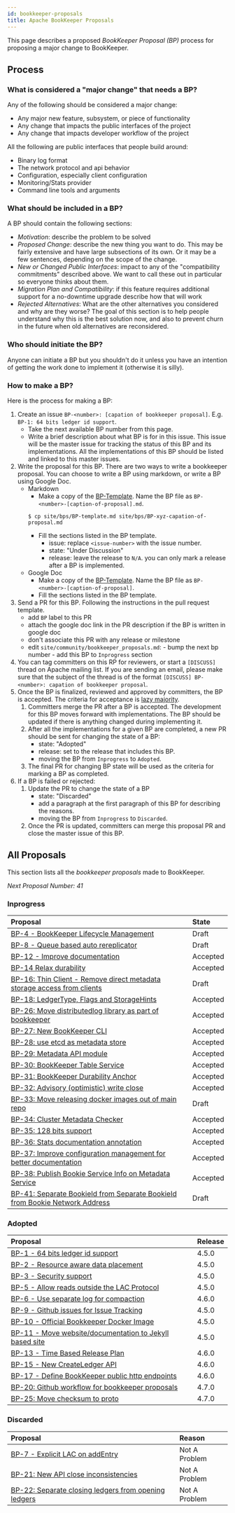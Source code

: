 ```yaml
---
id: bookkeeper-proposals
title: Apache BookKeeper Proposals
---
```


This page describes a proposed *BookKeeper Proposal (BP)* process for proposing a major change to BookKeeper.

## Process

### What is considered a "major change" that needs a BP?

Any of the following should be considered a major change:

- Any major new feature, subsystem, or piece of functionality
- Any change that impacts the public interfaces of the project
- Any change that impacts developer workflow of the project

All the following are public interfaces that people build around:

- Binary log format
- The network protocol and api behavior
- Configuration, especially client configuration
- Monitoring/Stats provider
- Command line tools and arguments

### What should be included in a BP?

A BP should contain the following sections:

- *Motivation*: describe the problem to be solved
- *Proposed Change*: describe the new thing you want to do. This may be fairly extensive and have large subsections of its own. Or it may be a few sentences, depending on the scope of the change.
- *New or Changed Public Interfaces*: impact to any of the "compatibility commitments" described above. We want to call these out in particular so everyone thinks about them.
- *Migration Plan and Compatibility*: if this feature requires additional support for a no-downtime upgrade describe how that will work
- *Rejected Alternatives*: What are the other alternatives you considered and why are they worse? The goal of this section is to help people understand why this is the best solution now, and also to prevent churn in the future when old alternatives are reconsidered.

### Who should initiate the BP?

Anyone can initiate a BP but you shouldn't do it unless you have an intention of getting the work done to implement it (otherwise it is silly).

### How to make a BP?

Here is the process for making a BP:

1. Create an issue `BP-<number>: [capation of bookkeeper proposal]`. E.g. `BP-1: 64 bits ledger id support`.
    - Take the next available BP number from this page.
    - Write a brief description about what BP is for in this issue. This issue will be the master issue for tracking the status of this BP and its implementations. All the implementations of this BP should be listed and linked to this master issues.
1. Write the proposal for this BP. There are two ways to write a bookkeeper proposal. You can choose to write a BP using markdown, or write a BP using Google Doc.
    - Markdown
        - Make a copy of the [BP-Template](https://github.com/apache/bookkeeper/tree/master/site/bps/BP-template.md). Name the BP file as `BP-<number>-[caption-of-proposal].md`.
        ```shell
        $ cp site/bps/BP-template.md site/bps/BP-xyz-capation-of-proposal.md
        ```
        - Fill the sections listed in the BP template.
            - issue: replace `<issue-number>` with the issue number.
            - state: "Under Discussion"
            - release: leave the release to `N/A`. you can only mark a release after a BP is implemented.
    - Google Doc
        - Make a copy of the [BP-Template](https://docs.google.com/document/d/1DsmH54LoohgwqnEjESPQNtIYxxcOy2rwonZ_TJCwws0). Name the BP file as `BP-<number>-[caption-of-proposal]`.
        - Fill the sections listed in the BP template.
1. Send a PR for this BP. Following the instructions in the pull request template.
    - add `BP` label to this PR
    - attach the google doc link in the PR description if the BP is written in google doc
    - don't associate this PR with any release or milestone
    - edit `site/community/bookkeeper_proposals.md`: - bump the next bp number - add this BP to `Inprogress` section
1. You can tag committers on this RP for reviewers, or start a `[DISCUSS]` thread on Apache mailing list. If you are sending an email, please make sure that the subject of the thread is of the format `[DISCUSS] BP-<number>: capation of bookkeeper proposal`.
1. Once the BP is finalized, reviewed and approved by committers, the BP is accepted. The criteria for acceptance is [lazy majority](http://bookkeeper.apache.org/bylaws.html).
    1. Committers merge the PR after a BP is accepted. The development for this BP moves forward with implementations. The BP should be updated if there is anything changed during implementing it.
    1. After all the implementations for a given BP are completed, a new PR should be sent for changing the state of a BP:
        - state: "Adopted"
        - release: set to the release that includes this BP.
        - moving the BP from `Inprogress` to `Adopted`.
    1. The final PR for changing BP state will be used as the criteria for marking a BP as completed.
1. If a BP is failed or rejected:
    1. Update the PR to change the state of a BP
        - state: "Discarded"
        - add a paragraph at the first paragraph of this BP for describing the reasons.
        - moving the BP from `Inprogress` to `Discarded`.
    2. Once the PR is updated, committers can merge this proposal PR and close the master issue of this BP.

## All Proposals

This section lists all the _bookkeeper proposals_ made to BookKeeper.

*Next Proposal Number: 41*

### Inprogress

| Proposal                                                                                                                                                                                                    | State    |
|:----------------------------------------------------------------------------------------------------------------------------------------------------------------------------------------------------------- |:-------- |
| [BP-4 - BookKeeper Lifecycle Management](https://cwiki.apache.org/confluence/display/BOOKKEEPER/BP-4+-+BookKeeper+Lifecycle+Management)                                                                     | Draft    |
| [BP-8 - Queue based auto rereplicator](https://cwiki.apache.org/confluence/display/BOOKKEEPER/BP-8+-+Queue+based+auto+rereplicator)                                                                         | Draft    |
| [BP-12 - Improve documentation](https://cwiki.apache.org/confluence/display/BOOKKEEPER/BP-12+-+Improve+documentation)                                                                                       | Accepted |
| [BP-14 Relax durability](https://cwiki.apache.org/confluence/display/BOOKKEEPER/BP-14+Relax+durability)                                                                                                     | Accepted |
| [BP-16: Thin Client - Remove direct metadata storage access from clients](https://cwiki.apache.org/confluence/display/BOOKKEEPER/BP-16%3A+Thin+Client+-+Remove+direct+metadata+storage+access+from+clients) | Draft    |
| [BP-18: LedgerType, Flags and StorageHints](https://cwiki.apache.org/confluence/display/BOOKKEEPER/BP-18%3A+LedgerType%2C+Flags+and+StorageHints)                                                           | Accepted |
| [BP-26: Move distributedlog library as part of bookkeeper](../../bps/BP-26-move-distributedlog-core-library)                                                                                                | Accepted |
| [BP-27: New BookKeeper CLI](../../bps/BP-27-new-bookkeeper-cli)                                                                                                                                             | Accepted |
| [BP-28: use etcd as metadata store](../../bps/BP-28-etcd-as-metadata-store)                                                                                                                                 | Accepted |
| [BP-29: Metadata API module](../../bps/BP-29-metadata-store-api-module)                                                                                                                                     | Accepted |
| [BP-30: BookKeeper Table Service](https://docs.google.com/document/d/155xAwWv5IdOitHh1NVMEwCMGgB28M3FyMiQSxEpjE-Y/edit#heading=h.56rbh52koe3f)                                                              | Accepted |
| [BP-31: BookKeeper Durability Anchor](../../bps/BP-31-durability)                                                                                                                                           | Accepted |
| [BP-32: Advisory (optimistic) write close](../../bps/BP-32-advisory-write-close)                                                                                                                            | Accepted |
| [BP-33: Move releasing docker images out of main repo](../../bps/BP-33-building-official-docker-imags)                                                                                                      | Draft    |
| [BP-34: Cluster Metadata Checker](../../bps/BP-34-cluster-metadata-checker)                                                                                                                                 | Accepted |
| [BP-35: 128 bits support](../../bps/BP-35-128-bits-support)                                                                                                                                                 | Accepted |
| [BP-36: Stats documentation annotation](../../bps/BP-36-stats-documentation-annotation)                                                                                                                     | Accepted |
| [BP-37: Improve configuration management for better documentation](../../bps/BP-37-conf-documentation)                                                                                                      | Accepted |
| [BP-38: Publish Bookie Service Info on Metadata Service](../../bps/BP-38-bookie-endpoint-discovery)                                                                                                         | Accepted |
| [BP-41: Separate BookieId from Separate BookieId from Bookie Network Address](../../bps/BP-41-bookieid)                                                                                                     | Draft    |

### Adopted

| Proposal                                                                                                                                                   | Release |
|:---------------------------------------------------------------------------------------------------------------------------------------------------------- |:------- |
| [BP-1 - 64 bits ledger id support](https://cwiki.apache.org/confluence/display/BOOKKEEPER/BP-1+-+64+bits+ledger+id+support)                                | 4.5.0   |
| [BP-2 - Resource aware data placement](https://cwiki.apache.org/confluence/display/BOOKKEEPER/BP-2+-+Resource+aware+data+placement)                        | 4.5.0   |
| [BP-3 - Security support](https://cwiki.apache.org/confluence/display/BOOKKEEPER/BP-3+-+Security+support)                                                  | 4.5.0   |
| [BP-5 - Allow reads outside the LAC Protocol](https://cwiki.apache.org/confluence/display/BOOKKEEPER/BP-5+Allow+reads+outside+the+LAC+Protocol)            | 4.5.0   |
| [BP-6 - Use separate log for compaction](https://cwiki.apache.org/confluence/display/BOOKKEEPER/BP-6+-+Use+separate+log+for+compaction)                    | 4.6.0   |
| [BP-9 - Github issues for Issue Tracking](https://cwiki.apache.org/confluence/display/BOOKKEEPER/BP-9+-+Github+issues+for+Issue+Tracking)                  | 4.5.0   |
| [BP-10 - Official Bookkeeper Docker Image](https://cwiki.apache.org/confluence/display/BOOKKEEPER/BP-10+-+Official+Bookkeeper+Docker+Image)                | 4.5.0   |
| [BP-11 - Move website/documentation to Jekyll based site](https://cwiki.apache.org/confluence/pages/viewpage.action?pageId=71012301)                       | 4.5.0   |
| [BP-13 - Time Based Release Plan](https://cwiki.apache.org/confluence/display/BOOKKEEPER/BP-13+-+Time+Based+Release+Plan)                                  | 4.6.0   |
| [BP-15 - New CreateLedger API](https://cwiki.apache.org/confluence/display/BOOKKEEPER/BP-15+New+CreateLedger+API)                                          | 4.6.0   |
| [BP-17 - Define BookKeeper public http endpoints](https://cwiki.apache.org/confluence/display/BOOKKEEPER/BP-17%3A+Define+BookKeeper+public+http+endpoints) | 4.6.0   |
| [BP-20: Github workflow for bookkeeper proposals](../../bps/BP-20-github-workflow-for-bookkeeper-proposals)                                                | 4.7.0   |
| [BP-25: Move checksum to proto](../../bps/BP-25-MovingChecksumToProto)                                                                                     | 4.7.0   |

### Discarded

| Proposal                                                                                                                  | Reason        |
|:------------------------------------------------------------------------------------------------------------------------- |:------------- |
| [BP-7 - Explicit LAC on addEntry](https://cwiki.apache.org/confluence/display/BOOKKEEPER/BP-7+-+Explicit+LAC+on+addEntry) | Not A Problem |
| [BP-21: New API close inconsistencies](../../bps/BP-21-new-api-close-inconsistencies)                                     | Not A Problem |
| [BP-22: Separate closing ledgers from opening ledgers](../../bps/BP-22-separate-closing-ledgers-from-opening-ledgers)     | Not A Problem |
